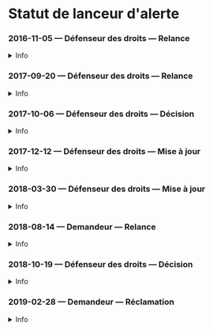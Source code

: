 # Statut de lanceur d'alerte

### 2016-11-05 — Défenseur des droits — Relance
<details>
  <summary>Info</summary>

* [piece](../pieces/identifiant/971bb5e0)
</details>

### 2017-09-20 — Défenseur des droits — Relance
<details>
  <summary>Info</summary>

* [piece](../pieces/identifiant/7e00f9e)
</details>

### 2017-10-06 — Défenseur des droits — Décision
<details>
  <summary>Info</summary>

* Interlocuteur: Matthieu Philippe
* [piece](../pieces/identifiant/1e441ef6)
</details>

### 2017-12-12 — Défenseur des droits — Mise à jour
<details>
  <summary>Info</summary>

* Interlocuteur: Matthieu Philippe
* [piece](../pieces/identifiant/daa2a08f)
</details>

### 2018-03-30 — Défenseur des droits — Mise à jour
<details>
  <summary>Info</summary>

* [piece](../pieces/identifiant/9542e25d)
</details>

### 2018-08-14 — Demandeur — Relance
<details>
  <summary>Info</summary>

* [piece](../pieces/identifiant/f9f63068)
</details>

### 2018-10-19 — Défenseur des droits — Décision
<details>
  <summary>Info</summary>

* [piece](../pieces/identifiant/9d15d781)
</details>

### 2019-02-28 — Demandeur — Réclamation
<details>
  <summary>Info</summary>

* [piece](../pieces/identifiant/fcb4a39b)
</details>
